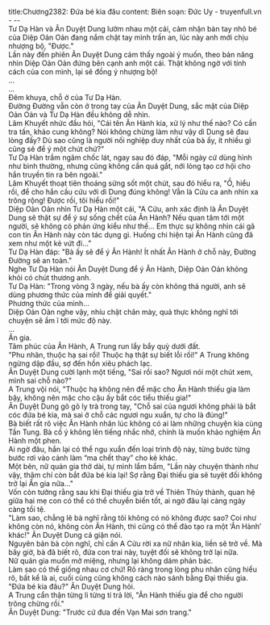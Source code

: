 title:Chương2382: Đứa bé kia đâu
content:
Biên soạn: Đức Uy - truyenfull.vn<br>- --<br>Tư Dạ Hàn và Ân Duyệt Dung lườm nhau một cái, cảm nhận bàn tay nhỏ bé của Diệp Oản Oản đang nắm chặt tay mình trấn an, lúc này anh mới chịu nhượng bộ, "Được."<br>Lần này đến phiên Ân Duyệt Dung cảm thấy ngoài ý muốn, theo bản năng nhìn Diệp Oản Oản đứng bên cạnh anh một cái. Thật không ngờ với tính cách của con mình, lại sẽ đồng ý nhượng bộ!<br>...<br>...<br>Đêm khuya, chỗ ở của Tư Dạ Hàn.<br>Đường Đường vẫn còn ở trong tay của Ân Duyệt Dung, sắc mặt của Diệp Oản Oản và Tư Dạ Hàn đều không dễ nhìn.<br>Lâm Khuyết nhức đầu hỏi, "Cái tên Ân Hành kia, xử lý như thế nào? Có cần tra tấn, khảo cung không? Nói không chừng làm như vậy dì Dung sẽ đau lòng đấy? Dù sao cũng là người nối nghiệp duy nhất của bà ấy, ít nhiều gì cũng sẽ để ý một chút chứ?"<br>Tư Dạ Hàn trầm ngâm chốc lát, ngay sau đó đáp, "Mỗi ngày cứ dùng hình như bình thường, nhưng cũng không cần quá gắt, nới lỏng tạo cơ hội cho hắn truyền tin ra bên ngoài."<br>Lâm Khuyết thoạt tiên thoáng sửng sốt một chút, sau đó hiểu ra, "Ồ, hiểu rồi, để cho hắn cầu cứu với dì Dung đúng không! Vẫn là Cửu ca anh nhìn xa trông rộng! Được rồi, tôi hiểu rồi!"<br>Diệp Oản Oản nhìn Tư Dạ Hàn một cái, "A Cửu, anh xác định là Ân Duyệt Dung sẽ thật sự để ý sự sống chết của Ân Hành? Nếu quan tâm tới một người, sẽ không có phản ứng kiểu như thế... Em thực sự không nhìn cái gã con tin Ân Hành này còn tác dụng gì. Huống chi hiện tại Ân Hành cũng đã xem như một kẻ vứt đi..."<br>Tư Dạ Hàn đáp: "Bà ấy sẽ để ý Ân Hành! Ít nhất Ân Hành ở chỗ này, Đường Đường sẽ an toàn."<br>Nghe Tư Dạ Hàn nói Ân Duyệt Dung để ý Ân Hành, Diệp Oản Oản không khỏi có chút thương anh.<br>Tư Dạ Hàn: "Trong vòng 3 ngày, nếu bà ấy còn không thả người, anh sẽ dùng phương thức của mình để giải quyết."<br>Phương thức của mình...<br>Diệp Oản Oản nghe vậy, nhíu chặt chân mày, quả thực không nghĩ tới chuyện sẽ ầm ĩ tới mức độ này.<br>...<br>Ân gia.<br>Tâm phúc của Ân Hành, A Trung run lẩy bẩy quỳ dưới đất.<br>"Phu nhân, thuộc hạ sai rồi! Thuộc hạ thật sự biết lỗi rồi!" A Trung không ngừng dập đầu, sợ đến hồn xiêu phách lạc.<br>Ân Duyệt Dung cười lạnh một tiếng, "Sai rồi sao? Ngươi nói một chút xem, mình sai chỗ nào?"<br>A Trung vội nói, "Thuộc hạ không nên để mặc cho Ân Hành thiếu gia làm bậy, không nên mặc cho cậu ấy bắt cóc tiểu thiếu gia!"<br>Ân Duyệt Dung gõ gõ ly trà trong tay, "Chỗ sai của ngươi không phải là bắt cóc đứa bé kia, mà sai ở chỗ các ngươi ngu xuẩn, tự cho là đúng!"<br>Bà biết rất rõ việc Ân Hành nhân lúc không có ai làm những chuyện kia cùng Tần Tung. Bà cố ý không lên tiếng nhắc nhở, chính là muốn khảo nghiệm Ân Hành một phen.<br>Ai ngờ đâu, hắn lại có thể ngu xuẩn đến loại trình độ này, từng bước từng bước rơi vào cảnh làm “ma chết thay” cho kẻ khác.<br>Một bên, nữ quản gia thở dài, tự mình lẩm bẩm, "Lần này chuyện thành như vậy, thậm chí còn bắt đứa bé kia lại! Sợ rằng Đại thiếu gia sẽ tuyệt đối không trở lại Ân gia nữa..."<br>Vốn còn tưởng rằng sau khi Đại thiếu gia trở về Thiên Thủy thành, quan hệ giữa hai mẹ con có thể có thể chuyển biến tốt, ai ngờ đâu lại càng ngày càng tồi tệ.<br>"Làm sao, chẳng lẽ bà nghĩ rằng tôi không có nó không được sao? Coi như không còn nó, không còn Ân Hành, thì cũng có thể đào tạo ra một ‘Ân Hành’ khác!" Ân Duyệt Dung cả giận nói.<br>Nguyên bản bà còn nghĩ, chỉ cần A Cửu rời xa nữ nhân kia, liền sẽ trở về. Mà bây giờ, bà đã biết rõ, đứa con trai này, tuyệt đối sẽ không trở lại nữa.<br>Nữ quản gia muốn mở miệng, nhưng lại không dám phản bác.<br>Làm sao có thể giống nhau cơ chứ! Rõ ràng trong lòng phu nhân cũng hiểu rõ, bất kể là ai, cuối cùng cũng không cách nào sánh bằng Đại thiếu gia.<br>"Đứa bé kia đâu?" Ân Duyệt Dung hỏi.<br>A Trung cẩn thận từng li từng tí trả lời, "Ân Hành thiếu gia để cho người trông chừng rồi."<br>Ân Duyệt Dung: "Trước cứ đưa đến Vạn Mai sơn trang."